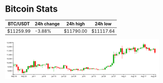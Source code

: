 # Bitcoin Stats

BTC/USDT|24h change|24h high|24h low|
|---|---|---|---|
|$11259.99|-3.88%|$11790.00|$11117.64|

<img src="./chart.svg">
